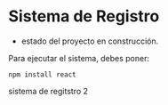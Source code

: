 <h1>Sistema de Registro</h1>

- estado del proyecto en construcción.

Para ejecutar el sistema, debes poner:

```npm install react```

sistema de regitstro 2
